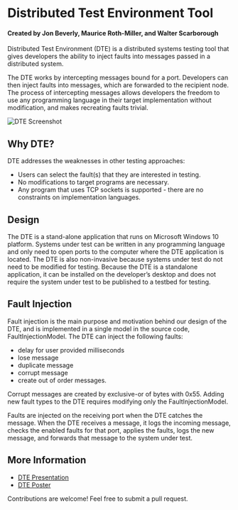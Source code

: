 # Distributed Test Environment Tool

#### Created by Jon Beverly, Maurice Roth-Miller, and Walter Scarborough

Distributed Test Environment (DTE) is a distributed systems testing tool that gives developers the ability to inject faults into messages passed in a distributed system.

The DTE works by intercepting messages bound for a port.  Developers can then inject faults into messages, which are forwarded to the recipient node.  The process of intercepting messages allows developers the freedom to use any programming language in their target implementation without modification, and makes recreating faults trivial.

![DTE Screenshot](/documentaton/images/dte-screenshot.png?raw=true "DTE Screenshot")

## Why DTE?

DTE addresses the weaknesses in other testing approaches:

* Users can select the fault(s) that they are interested in testing.
* No modifications to target programs are necessary.
* Any program that uses TCP sockets is supported - there are no constraints on implementation languages.

## Design

The DTE is a stand-alone application that runs on Microsoft Windows 10 platform.  Systems under test can be written in any programming language and only need to open ports to the computer where the DTE application is located.  The DTE is also non-invasive because systems under test do not need to be modified for testing.  Because the DTE is a standalone application, it can be installed on the developer’s desktop and does not require the system under test to be published to a testbed for testing.

## Fault Injection

Fault injection is the main purpose and motivation behind our design of the DTE, and is implemented in a single model in the source code, FaultInjectionModel.  The DTE can inject the following faults: 

* delay for user provided milliseconds
* lose message
* duplicate message
* corrupt message
* create out of order messages.

Corrupt messages are created by exclusive-or of bytes with 0x55.  Adding new fault types to the DTE requires modifying only the FaultInjectionModel. 

Faults are injected on the receiving port when the DTE catches the message.  When the DTE receives a message, it logs the incoming message, checks the enabled faults for that port, applies the faults, logs the new message, and forwards that message to the system under test.

## More Information

* [DTE Presentation](/documentation/slides.pptx)
* [DTE Poster](/documentation/poster.png)

Contributions are welcome! Feel free to submit a pull request.
